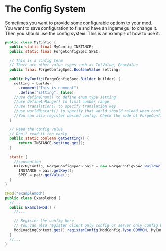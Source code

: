 The Config System
=====================

Sometimes you want to provide some configurable options to your mod.
You want to save configuration to file and have an ingame gui to change it.
Then you should use the config system.
This is an example of how to use it.

```Java
public class MyConfig {
  public static final MyConfig INSTANCE;
  public static final ForgeConfigSpec SPEC;

  // This is a config term
  // There are other value types such as IntValue, EnumValue
  public final ForgeConfigSpec.BooleanValue setting;
    
  public MyConfig(ForgeConfigSpec.Builder builder) {
    setting = builder
      .comment("This is comment")
      .define("setting", false);
    //use defineEnum() to define enum type setting
    //use defineInRange() to limit number range
    //use translation() to specify translation key
    //use worldRestart() to specify that world should reload when config changes
    //You can also register nested config. Check the code of ForgeConfigSpec.Builder for more information
  }
  
  // Read the config value
  // Don't read it too early
  public static boolean getSetting() {
      return INSTANCE.setting.get();
  }
  
  static {
    //convention
    Pair<MyConfig, ForgeConfigSpec> pair = new ForgeConfigSpec.Builder().configure(MyConfig::new);
      INSTANCE = pair.getKey();
      SPEC = pair.getValue();
  }
}

@Mod("examplemod")
public class ExampleMod {
  //...
  public ExampleMod() {
    //...
    
    // Register the config here
    // You can also register client only config or server only config by specifying ModConfig.Type.CLIENT or ModConfig.Type.SERVER
    ModLoadingContext.get().registerConfig(ModConfig.Type.COMMON, MyConfig.SPEC);
  }
  //...
}
```

